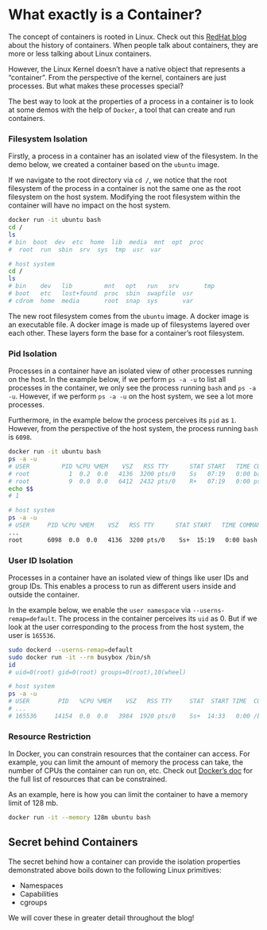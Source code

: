 # What exactly is a Container?

The concept of containers is rooted in Linux. Check out this [RedHat blog](https://www.redhat.com/en/blog/history-containers) about the history of containers. When people talk about containers, they are more or less talking about Linux containers.

However, the Linux Kernel doesn’t have a native object that represents a “container”. From the perspective of the kernel, containers are just processes. But what makes these processes special?

The best way to look at the properties of a process in a container is to look at some demos with the help of `Docker`, a tool that can create and run containers.

### Filesystem Isolation

Firstly, a process in a container has an isolated view of the filesystem. In the demo below, we created a container based on the `ubuntu` image.

If we navigate to the root directory via `cd /`, we notice that the root filesystem of the process in a container is not the same one as the root filesystem on the host system. Modifying the root filesystem within the container will have no impact on the host system.

```bash
docker run -it ubuntu bash
cd /
ls
# bin  boot  dev  etc  home  lib  media  mnt  opt  proc
#  root  run  sbin  srv  sys  tmp  usr  var

# host system
cd /
ls
# bin    dev   lib         mnt   opt   run   srv       tmp
# boot   etc   lost+found  proc  sbin  swapfile  usr
# cdrom  home  media       root  snap  sys       var
```

The new root filesystem comes from the `ubuntu` image. A docker image is an executable file. A docker image is made up of filesystems layered over each other. These layers form the base for a container’s root filesystem.

### Pid Isolation

Processes in a container have an isolated view of other processes running on the host. In the example below, if we perform `ps -a -u` to list all processes in the container, we only see the process running `bash` and `ps -a -u`. However, if we perform `ps -a -u` on the host system, we see a lot more processes.

Furthermore, in the example below the process perceives its `pid` as `1`. However, from the perspective of the host system, the process running `bash` is `6098`.

```bash
docker run -it ubuntu bash
ps -a -u
# USER         PID %CPU %MEM    VSZ   RSS TTY      STAT START   TIME COMMAND
# root           1  0.2  0.0   4136  3200 pts/0    Ss   07:19   0:00 bash
# root           9  0.0  0.0   6412  2432 pts/0    R+   07:19   0:00 ps -a -u
echo $$
# 1

# host system
ps -a -u
# USER     PID %CPU %MEM    VSZ   RSS TTY      STAT START   TIME COMMAND
...
root       6098  0.0  0.0   4136  3200 pts/0    Ss+  15:19   0:00 bash
```

### User ID Isolation

Processes in a container have an isolated view of things like user IDs and group IDs. This enables a process to run as different users inside and outside the container.

In the example below, we enable the `user namespace` via `--userns-remap=default`. The process in the container perceives its `uid` as 0. But if we look at the user corresponding to the process from the host system, the user is `165536`.

```bash
sudo dockerd --userns-remap=default
sudo docker run -it --rm busybox /bin/sh
id
# uid=0(root) gid=0(root) groups=0(root),10(wheel)

# host system
ps -a -u
# USER        PID   %CPU %MEM    VSZ   RSS TTY     STAT  START TIME  COMMAND
# ...
# 165536     14154  0.0  0.0   3984  1920 pts/0    Ss+  14:33   0:00 /bin/sh
```

### Resource Restriction

In Docker, you can constrain resources that the container can access. For example, you can limit the amount of memory the process can take, the number of CPUs the container can run on, etc. Check out [Docker’s doc](https://docs.docker.com/engine/reference/run/#runtime-constraints-on-resources) for the full list of resources that can be constrained.

As an example, here is how you can limit the container to have a memory limit of 128 mb.

```bash
docker run -it --memory 128m ubuntu bash
```

## Secret behind Containers

The secret behind how a container can provide the isolation properties demonstrated above boils down to the following Linux primitives:

- Namespaces
- Capabilities
- cgroups

We will cover these in greater detail throughout the blog!

